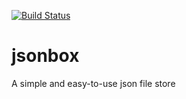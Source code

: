 [![Build Status](https://travis-ci.org/nikonovd/jsonbox.svg?branch=master)](https://travis-ci.org/nikonovd/jsonbox)
# jsonbox
A simple and easy-to-use json file store
